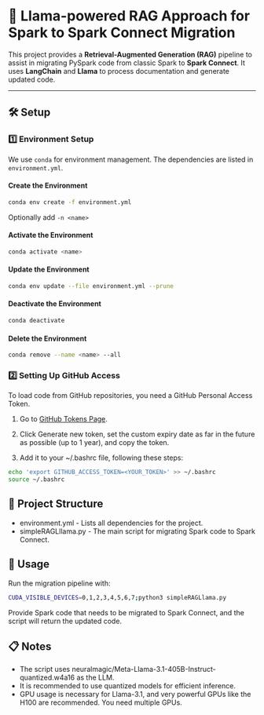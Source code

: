 # 🚀 Llama-powered RAG Approach for Spark to Spark Connect Migration

This project provides a **Retrieval-Augmented Generation (RAG)** pipeline to assist in migrating PySpark code from classic Spark to **Spark Connect**. It uses **LangChain** and **Llama** to process documentation and generate updated code.

---

## 🛠️ Setup

### 1️⃣ Environment Setup
We use `conda` for environment management. The dependencies are listed in `environment.yml`.

#### Create the Environment
```bash
conda env create -f environment.yml
```

Optionally add ```-n <name>```

#### Activate the Environment
```bash
conda activate <name>
```

#### Update the Environment
```bash
conda env update --file environment.yml --prune
```

#### Deactivate the Environment
```bash
conda deactivate
```

#### Delete the Environment
```bash
conda remove --name <name> --all
```

### 2️⃣ Setting Up GitHub Access
To load code from GitHub repositories, you need a GitHub Personal Access Token.

1. Go to [GitHub Tokens Page](https://github.com/settings/tokens).
2. Click Generate new token, set the custom expiry date as far in the future as possible (up to 1 year), and copy the token. 

3. Add it to your ~/.bashrc file, following these steps:
```bash
echo 'export GITHUB_ACCESS_TOKEN=<YOUR_TOKEN>' >> ~/.bashrc
source ~/.bashrc
```

## 📂 Project Structure
- environment.yml - Lists all dependencies for the project.
- simpleRAGLllama.py - The main script for migrating Spark code to Spark Connect.

## 🎯 Usage
Run the migration pipeline with:

```bash
CUDA_VISIBLE_DEVICES=0,1,2,3,4,5,6,7;python3 simpleRAGLlama.py
```

Provide Spark code that needs to be migrated to Spark Connect, and the script will return the updated code.

## 📋 Notes
- The script uses neuralmagic/Meta-Llama-3.1-405B-Instruct-quantized.w4a16 as the LLM.
- It is recommended to use quantized models for efficient inference.
- GPU usage is necessary for Llama-3.1, and very powerful GPUs like the H100 are recommended. You need multiple GPUs.


